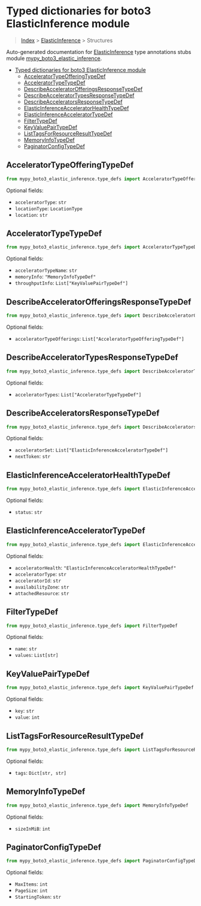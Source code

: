 # Typed dictionaries for boto3 ElasticInference module

> [Index](../README.md) > [ElasticInference](./README.md) > Structures

Auto-generated documentation for [ElasticInference](https://boto3.amazonaws.com/v1/documentation/api/latest/reference/services/elastic-inference.html#ElasticInference)
type annotations stubs module [mypy_boto3_elastic_inference](https://pypi.org/project/mypy-boto3-elastic-inference/).

- [Typed dictionaries for boto3 ElasticInference module](#typed-dictionaries-for-boto3-elasticinference-module)
  - [AcceleratorTypeOfferingTypeDef](#acceleratortypeofferingtypedef)
  - [AcceleratorTypeTypeDef](#acceleratortypetypedef)
  - [DescribeAcceleratorOfferingsResponseTypeDef](#describeacceleratorofferingsresponsetypedef)
  - [DescribeAcceleratorTypesResponseTypeDef](#describeacceleratortypesresponsetypedef)
  - [DescribeAcceleratorsResponseTypeDef](#describeacceleratorsresponsetypedef)
  - [ElasticInferenceAcceleratorHealthTypeDef](#elasticinferenceacceleratorhealthtypedef)
  - [ElasticInferenceAcceleratorTypeDef](#elasticinferenceacceleratortypedef)
  - [FilterTypeDef](#filtertypedef)
  - [KeyValuePairTypeDef](#keyvaluepairtypedef)
  - [ListTagsForResourceResultTypeDef](#listtagsforresourceresulttypedef)
  - [MemoryInfoTypeDef](#memoryinfotypedef)
  - [PaginatorConfigTypeDef](#paginatorconfigtypedef)

## AcceleratorTypeOfferingTypeDef

```python
from mypy_boto3_elastic_inference.type_defs import AcceleratorTypeOfferingTypeDef
```




Optional fields:
- `acceleratorType`: `str`
- `locationType`: `LocationType`
- `location`: `str`


## AcceleratorTypeTypeDef

```python
from mypy_boto3_elastic_inference.type_defs import AcceleratorTypeTypeDef
```




Optional fields:
- `acceleratorTypeName`: `str`
- `memoryInfo`: `"MemoryInfoTypeDef"`
- `throughputInfo`: `List["KeyValuePairTypeDef"]`


## DescribeAcceleratorOfferingsResponseTypeDef

```python
from mypy_boto3_elastic_inference.type_defs import DescribeAcceleratorOfferingsResponseTypeDef
```




Optional fields:
- `acceleratorTypeOfferings`: `List["AcceleratorTypeOfferingTypeDef"]`


## DescribeAcceleratorTypesResponseTypeDef

```python
from mypy_boto3_elastic_inference.type_defs import DescribeAcceleratorTypesResponseTypeDef
```




Optional fields:
- `acceleratorTypes`: `List["AcceleratorTypeTypeDef"]`


## DescribeAcceleratorsResponseTypeDef

```python
from mypy_boto3_elastic_inference.type_defs import DescribeAcceleratorsResponseTypeDef
```




Optional fields:
- `acceleratorSet`: `List["ElasticInferenceAcceleratorTypeDef"]`
- `nextToken`: `str`


## ElasticInferenceAcceleratorHealthTypeDef

```python
from mypy_boto3_elastic_inference.type_defs import ElasticInferenceAcceleratorHealthTypeDef
```




Optional fields:
- `status`: `str`


## ElasticInferenceAcceleratorTypeDef

```python
from mypy_boto3_elastic_inference.type_defs import ElasticInferenceAcceleratorTypeDef
```




Optional fields:
- `acceleratorHealth`: `"ElasticInferenceAcceleratorHealthTypeDef"`
- `acceleratorType`: `str`
- `acceleratorId`: `str`
- `availabilityZone`: `str`
- `attachedResource`: `str`


## FilterTypeDef

```python
from mypy_boto3_elastic_inference.type_defs import FilterTypeDef
```




Optional fields:
- `name`: `str`
- `values`: `List[str]`


## KeyValuePairTypeDef

```python
from mypy_boto3_elastic_inference.type_defs import KeyValuePairTypeDef
```




Optional fields:
- `key`: `str`
- `value`: `int`


## ListTagsForResourceResultTypeDef

```python
from mypy_boto3_elastic_inference.type_defs import ListTagsForResourceResultTypeDef
```




Optional fields:
- `tags`: `Dict[str, str]`


## MemoryInfoTypeDef

```python
from mypy_boto3_elastic_inference.type_defs import MemoryInfoTypeDef
```




Optional fields:
- `sizeInMiB`: `int`


## PaginatorConfigTypeDef

```python
from mypy_boto3_elastic_inference.type_defs import PaginatorConfigTypeDef
```




Optional fields:
- `MaxItems`: `int`
- `PageSize`: `int`
- `StartingToken`: `str`

